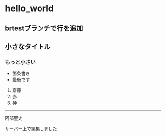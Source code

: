 # hello_world

## brtestブランチで行を追加

## 小さなタイトル

### もっと小さい

- 箇条書き
- 最後です

1. 齋藤
2. 赤
3. 神

------

阿部聖史

サーバー上で編集しました
